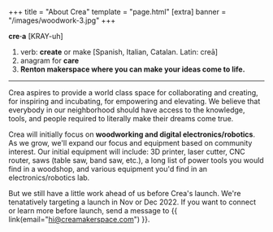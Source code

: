 +++
title = "About Crea"
template = "page.html"
[extra]
banner = "/images/woodwork-3.jpg"
+++


**cre&middot;a** [KRAY-uh]

1. verb: **create** or make [Spanish, Italian, Catalan. Latin: creā]
2. anagram for **care**
3. **Renton makerspace where you can make your ideas come to life.**

---

Crea aspires to provide a world class space for collaborating and creating, for inspiring and incubating, for empowering and elevating. We believe that everybody in our neighborhood should have access to the knowledge, tools, and people required to literally make their dreams come true.

Crea will initially focus on **woodworking and digital electronics/robotics**. As we grow, we'll expand our focus and equipment based on community interest. Our initial equipment will include: 3D printer, laser cutter, CNC router, saws (table saw, band saw, etc.), a long list of power tools you would find in a woodshop, and various equipment you'd find in an electronics/robotics lab.

But we still have a little work ahead of us before Crea's launch. We're tenatatively targeting a launch in Nov or Dec 2022. If you want to connect or learn more before launch, send a message to {{ link(email="hi@creamakerspace.com") }}.
